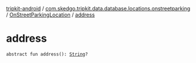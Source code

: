 [tripkit-android](../../index.md) / [com.skedgo.tripkit.data.database.locations.onstreetparking](../index.md) / [OnStreetParkingLocation](index.md) / [address](./address.md)

# address

`abstract fun address(): `[`String`](https://kotlinlang.org/api/latest/jvm/stdlib/kotlin/-string/index.html)`?`